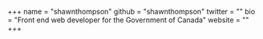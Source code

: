+++
name = "shawnthompson"
github = "shawnthompson"
twitter = ""
bio = "Front end web developer for the Government of Canada"
website = ""
+++
